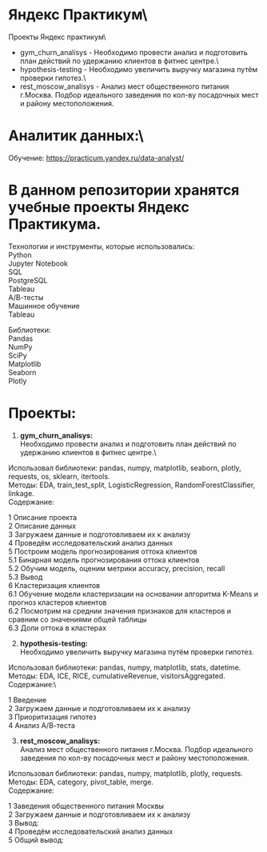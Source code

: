 # Яндекс Практикум\
Проекты Яндекс практикум\
* gym_churn_analisys - Необходимо провести анализ и подготовить план действий по удержанию клиентов в фитнес центре.\
* hypothesis-testing - Необходимо увеличить выручку магазина путём проверки гипотез.\
* rest_moscow_analisys - Анализ мест общественного питания г.Москва. Подбор идеального заведения по кол-ву посадочных мест и району местоположения.


# Аналитик данных:\
Обучение: https://practicum.yandex.ru/data-analyst/

# В данном репозитории хранятся учебные проекты Яндекс Практикума.

Технологии и инструменты, которые использовались:\
Python\
Jupyter Notebook\
SQL\
PostgreSQL\
Tableau\
А/В-тесты\
Машинное обучение\
Tableau


Библиотеки:\
Pandas\
NumPy\
SciPy\
Matplotlib\
Seaborn\
Plotly

# Проекты:
1) **gym_churn_analisys:** \
Необходимо провести анализ и подготовить план действий по удержанию клиентов в фитнес центре.\

Использовал библиотеки: pandas, numpy, matplotlib, seaborn, plotly, requests, os, sklearn, itertools.\
Методы: EDA, train_test_split, LogisticRegression, RandomForestClassifier, linkage.\
Содержание:

1  Описание проекта\
2  Описание данных\
3  Загружаем данные и подготовливаем их к анализу\
4  Проведём исследовательский анализ данных\
5  Построим модель прогнозирования оттока клиентов\
    5.1  Бинарная модель прогнозирования оттока клиентов\
    5.2  Обучим модель, оценим метрики accuracy, precision, recall\
    5.3  Вывод\
6  Кластеризация клиентов\
    6.1  Обучение модели кластеризации на основании алгоритма K-Means и прогноз кластеров клиентов\
    6.2  Посмотрим на среднии значения признаков для кластеров и сравним со значениями общей таблицы\
    6.3  Доли оттока в кластерах

2) **hypothesis-testing:** \
Необходимо увеличить выручку магазина путём проверки гипотез.

Использовал библиотеки: pandas, numpy, matplotlib, stats, datetime.\
Методы: EDA, ICE, RICE, cumulativeRevenue, visitorsAggregated.\
Содержание:\

1  Введение\
2  Загружаем данные и подготовливаем их к анализу\
3  Приоритизация гипотез\
4  Анализ А/В-теста

3) **rest_moscow_analisys:** \
Анализ мест общественного питания г.Москва. Подбор идеального заведения по кол-ву посадочных мест и району местоположения.

Использовал библиотеки: pandas, numpy, matplotlib, plotly, requests.\
Методы: EDA, category, pivot_table, merge.\
Содержание:

1  Заведения общественного питания Москвы\
2  Загружаем данные и подготовливаем их к анализу\
3  Вывод:\
4  Проведём исследовательский анализ данных\
5  Общий вывод:
